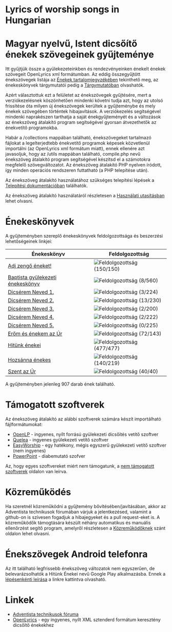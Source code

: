 # Lyrics of worship songs in Hungarian

# Magyar nyelvű, Istent dicsőítő énekek szövegeinek gyűjteménye

Itt gyűjtjük össze a gyülekezeteinkben és rendezvényeinken énekelt énekek
szövegeit OpenLyrics xml formátumban. Az eddig összegyűjtött énekszövegek listája az
[Énekek tartalomjegyzékében](./Contents.md) tekinthető meg, az énekeskönyvek tárgymutatói
pedig a [Tárgymutatóban](./docs/index/README.md) olvashatók.

Azért választottuk ezt a felületet az énekszövegek gyűjtésére, mert a verziókezelésnek
köszönhetően mindenki követni tudja azt, hogy az utolsó frissítése óta milyen új énekszövegek
kerültek a gyűjteménybe és mely énekek szövegében történtek hibajavítások.
A verziókezelés segítségével mindenki naprakészen tarthatja a saját énekgyűjteményét és a
változások az énekszöveg átalakító program segítségével gyorsan átvezethetők az énekvetítő programokba.

Habár a /collections mappában található, énekszövegeket tartalmazó fájlokat a legelterjedtebb
énekvetítő programok képesek közvetlenül importálni (az OpenLyrics xml formátum miatt),
ennek ellenére azt javasoljuk, hogy az /utils mappában található, compile.php nevű énekszöveg
átalakító program segítségével készítsd el a számotokra megfelelő szövegváltozatot.
Az énekszöveg átalakító PHP nyelven íródott, így minden operációs rendszeren futtatható (a PHP telepítése után).

Az énekszöveg átalakító használatához szükséges telepítési lépések a
[Telepítési dokumentációban](./docs/Install.md) találhatók.

Az énekszöveg átalakító használatáról részletesen a [Használati utasításban](./docs/Usage.md) lehet olvasni.

# Énekeskönyvek

A gyűjteményben szereplő énekeskönyvek feldolgozottsága és beszerzési lehetőségeinek linkjei:

| Énekeskönyv | Feldolgozottság |
| ----------- | --------------- |
| [Adj zengő éneket!](http://www.kalvinkiado.hu/index.php?page=shop.product_details&flypage=flypage.tpl&product_id=988&category_id=43&option=com_virtuemart&Itemid=3&lang=hu) | ![Feldolgozottság](http://progressed.io/bar/100) (150/150) |
| [Baptista gyülekezeti énekeskönyv](http://www.konyvesbolt.baptist.hu) | ![Feldolgozottság](http://progressed.io/bar/1) (8/560) |
| [Dicsérem Neved 1.](http://dicseremneved.hu) | ![Feldolgozottság](http://progressed.io/bar/1) (3/224) |
| [Dicsérem Neved 2.](http://dicseremneved.hu) | ![Feldolgozottság](http://progressed.io/bar/6) (13/230) |
| [Dicsérem Neved 3.](http://dicseremneved.hu) | ![Feldolgozottság](http://progressed.io/bar/1) (2/200) |
| [Dicsérem Neved 4.](http://dicseremneved.hu) | ![Feldolgozottság](http://progressed.io/bar/1) (2/222) |
| [Dicsérem Neved 5.](http://dicseremneved.hu) | ![Feldolgozottság](http://progressed.io/bar/0) (0/225) |
| [Erőm és énekem az Úr](http://www.harmat.hu/uzlet/erom-es-enekem-az-ur) | ![Feldolgozottság](http://progressed.io/bar/50) (72/143) |
| [Hitünk énekei](http://adventkiado.hu) | ![Feldolgozottság](http://progressed.io/bar/100) (477/477) |
| [Hozsánna énekes](http://adventista.hu) | ![Feldolgozottság](http://progressed.io/bar/64) (140/219) |
| [Szent az Úr](http://adventista.hu) | ![Feldolgozottság](http://progressed.io/bar/100) (40/40) |

A gyűjteményben jelenleg 907 darab ének található.

# Támogatott szoftverek
Az énekszöveg átalakító az alábbi szoftverek számára készít importálható fájlformátumokat:
* [OpenLP](https://openlp.org) - ingyenes, nyílt forrású gyülekezeti dicsőítés vetítő szoftver
* [Quelea](https://quelea.org) - ingyenes gyülekezeti vetítő szoftver
* [EasyWorship](https://www.easyworship.com/) - egy hatékony, mégis egyszerű gyülekezeti vetítő szoftver (nem ingyenes)
* [PowerPoint](https://products.office.com/hu-hu/powerpoint) - diabemutató szofver

Az, hogy egyes szoftvereket miért nem támogatunk, a [nem támogatott szoftverek](./docs/NotSupported.md) oldalon van leírva.

# Közreműködés

Ha szeretnél közreműködni a gyűjtemény bővítésében/javításában, akkor az Adventista technikusok fórumában várjuk a jelentkezésed, valamint a github-on is szívesen fogadjuk a hibajegyeket és a pull request-eket is.
A közreműködők támogtására készült néhány automatikus és manuális ellenőrzést segítő program, amelyről részletesen
a [Közreműködőknek](./docs/Contribute.md) szánt oldalon lehet olvasni.

# Énekszövegek Android telefonra

Az itt található legfrissebb énekszöveg változatok nem egyszerűen, de belevarázsolhatók a Hitünk Énekei nevű Google Play alkalmazásba. Ennek a [lépésenkénti leírása](./docs/Android.md) a linkre kattintva olvasható.

# Linkek
* [Adventista technikusok fóruma](http://technika.adventista.hu)
* [OpenLyrics](http://openlyrics.org) - egy ingyenes, nyílt XML sztenderd formátum keresztény dicsőítő énekekhez

